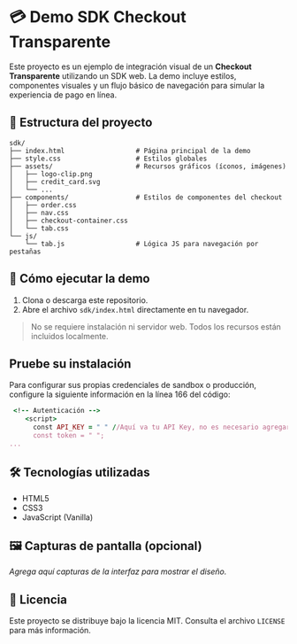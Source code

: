 # 💳 Demo SDK Checkout Transparente

Este proyecto es un ejemplo de integración visual de un **Checkout Transparente** utilizando un SDK web. La demo incluye estilos, componentes visuales y un flujo básico de navegación para simular la experiencia de pago en línea.

## 📁 Estructura del proyecto

```
sdk/
├── index.html                  # Página principal de la demo
├── style.css                   # Estilos globales
├── assets/                     # Recursos gráficos (íconos, imágenes)
│   ├── logo-clip.png
│   ├── credit_card.svg
│   └── ...
├── components/                 # Estilos de componentes del checkout
│   ├── order.css
│   ├── nav.css
│   ├── checkout-container.css
│   └── tab.css
└── js/
    └── tab.js                  # Lógica JS para navegación por pestañas
```

## 🚀 Cómo ejecutar la demo

1. Clona o descarga este repositorio.
2. Abre el archivo `sdk/index.html` directamente en tu navegador.

> No se requiere instalación ni servidor web. Todos los recursos están incluidos localmente.

## Pruebe su instalación

Para configurar sus propias credenciales de sandbox o producción, configure la siguiente información en la línea 166 del código:


```ruby
 <!-- Autenticación -->
    <script>
      const API_KEY = " " //Aquí va tu API Key, no es necesario agregar nada más
      const token = " ";
...

```

## 🛠️ Tecnologías utilizadas 

- HTML5
- CSS3
- JavaScript (Vanilla)

## 🖼️ Capturas de pantalla (opcional)

_Agrega aquí capturas de la interfaz para mostrar el diseño._

## 📄 Licencia

Este proyecto se distribuye bajo la licencia MIT. Consulta el archivo `LICENSE` para más información.

